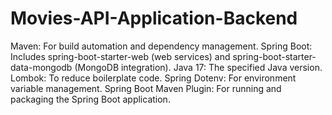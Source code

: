 # Movies-API-Application-Backend

Maven: For build automation and dependency management.
Spring Boot: Includes spring-boot-starter-web (web services) and spring-boot-starter-data-mongodb (MongoDB integration).
Java 17: The specified Java version.
Lombok: To reduce boilerplate code.
Spring Dotenv: For environment variable management.
Spring Boot Maven Plugin: For running and packaging the Spring Boot application.
